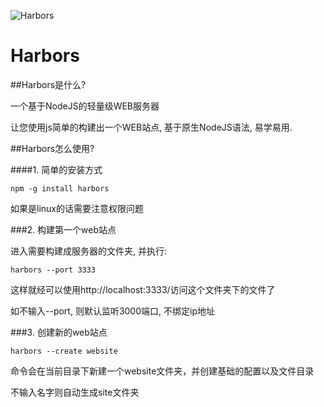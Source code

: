![Harbors](http://code.itharbors.com/images/logo.png)

Harbors
=======

##Harbors是什么?

一个基于NodeJS的轻量级WEB服务器

让您使用js简单的构建出一个WEB站点, 基于原生NodeJS语法, 易学易用.

##Harbors怎么使用?

####1. 简单的安装方式

    npm -g install harbors
    
如果是linux的话需要注意权限问题
    
###2. 构建第一个web站点

进入需要构建成服务器的文件夹, 并执行:

    harbors --port 3333

这样就经可以使用http://localhost:3333/访问这个文件夹下的文件了

如不输入--port, 则默认监听3000端口, 不绑定ip地址

###3. 创建新的web站点

    harbors --create website
    
命令会在当前目录下新建一个website文件夹，并创建基础的配置以及文件目录

不输入名字则自动生成site文件夹